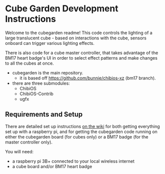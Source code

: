 # Cube Garden Development Instructions

Welcome to the cubegarden readme! This code controls the lighting of a large translucent cube - based on interactions with the cube, sensors onboard can trigger various lighting effects.  

There is also code for a cube master controller, that takes advantage of the BM17 heart badge's UI in order to select effect patterns and make changes to all the cubes at once. 

* cubegarden is the main repository.
  * it is based off https://github.com/bunnie/chibios-xz (bm17 branch).
* there are three submodules:
  * ChibiOS
  * ChibiOS-Contrib
  * ugfx
  
## Requirements and Setup
There are detailed set up instructions [on the wiki](https://github.com/rowr111/cubegarden/wiki/Getting-Started---Getting-everything-connected-and-the-cube-code-running-on-the-controller) for both getting everything set up with a raspberry pi, and for getting the cubegarden code running on either the cubegarden board (for cubes only) or a BM17 badge (for the master controller only).

You will need:  
* a raspberry pi 3B+ connected to your local wireless internet
* a cube board and/or BM17 heart badge


